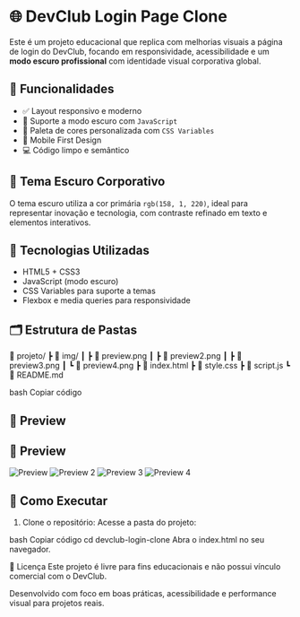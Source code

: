 # 🌐 DevClub Login Page Clone

Este é um projeto educacional que replica com melhorias visuais a página de login do DevClub, focando em responsividade, acessibilidade e um **modo escuro profissional** com identidade visual corporativa global.

## 🚀 Funcionalidades

- ✅ Layout responsivo e moderno
- 🌙 Suporte a modo escuro com `JavaScript`
- 🎨 Paleta de cores personalizada com `CSS Variables`
- 📱 Mobile First Design
- 💻 Código limpo e semântico

## 🎨 Tema Escuro Corporativo

O tema escuro utiliza a cor primária `rgb(158, 1, 220)`, ideal para representar inovação e tecnologia, com contraste refinado em texto e elementos interativos.

## 🧩 Tecnologias Utilizadas

- HTML5 + CSS3
- JavaScript (modo escuro)
- CSS Variables para suporte a temas
- Flexbox e media queries para responsividade

## 🗂️ Estrutura de Pastas

📁 projeto/
┣ 📁 img/
┃ ┣ 📄 preview.png
┃ ┣ 📄 preview2.png
┃ ┣ 📄 preview3.png
┃ ┗ 📄 preview4.png
┣ 📄 index.html
┣ 📄 style.css
┣ 📄 script.js
┗ 📄 README.md

bash
Copiar código

## 📸 Preview

## 📸 Preview

![Preview](./preview.png)
![Preview 2](./preview2.png)
![Preview 3](img/preview3.png)
![Preview 4](./preview4.png)

## 🧪 Como Executar

1. Clone o repositório:
Acesse a pasta do projeto:

bash
Copiar código
cd devclub-login-clone
Abra o index.html no seu navegador.

📄 Licença
Este projeto é livre para fins educacionais e não possui vínculo comercial com o DevClub.

Desenvolvido com foco em boas práticas, acessibilidade e performance visual para projetos reais.
